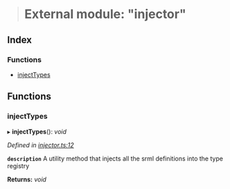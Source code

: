 > # External module: "injector"

## Index

### Functions

* [injectTypes](_injector_.md#injecttypes)

## Functions

###  injectTypes

▸ **injectTypes**(): *void*

*Defined in [injector.ts:12](https://github.com/polkadot-js/api/blob/97a5b16/packages/types/src/injector.ts#L12)*

**`description`** A utility method that injects all the srml definitions into the type registry

**Returns:** *void*
